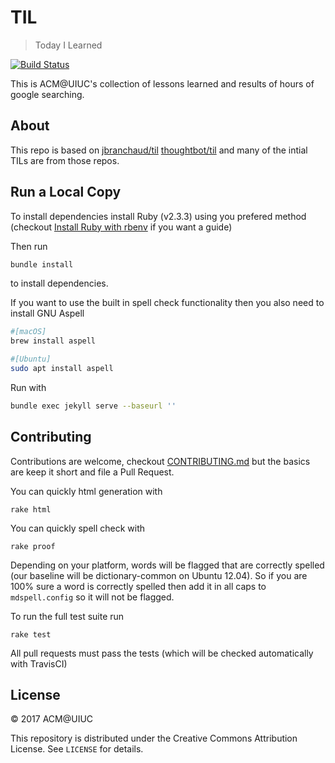 # TIL

> Today I Learned

[![Build Status](https://travis-ci.org/acm-uiuc/til.svg?branch=master)](https://travis-ci.org/acm-uiuc/til)

This is ACM@UIUC's collection of lessons learned and results of hours of google searching. 


## About
This repo is based on 
[jbranchaud/til](https://github.com/jbranchaud/til)
[thoughtbot/til](https://github.com/thoughtbot/til)
and many of the intial TILs are from those repos. 

## Run a Local Copy

To install dependencies install Ruby (v2.3.3) using you prefered method (checkout [Install Ruby with rbenv](_til/ruby/install-ruby-with-rbenv) if you want a guide)

Then run 
```sh
bundle install 
```
to install dependencies.

If you want to use the built in spell check functionality then you also need to install GNU Aspell
```sh
#[macOS]
brew install aspell 

#[Ubuntu]
sudo apt install aspell
```

Run with 
```sh
bundle exec jekyll serve --baseurl ''
```

## Contributing
Contributions are welcome, checkout [CONTRIBUTING.md](CONTRIBUTING.md) but the basics are keep it short and file a Pull Request.

You can quickly html generation with 
```
rake html
```

You can quickly spell check with 
```
rake proof
```
Depending on your platform, words will be flagged that are correctly spelled (our baseline will be dictionary-common on Ubuntu 12.04).
So if you are 100% sure a word is correctly spelled then add it in all caps to ```mdspell.config``` so it will not be flagged.

To run the full test suite run 
```
rake test
```

All pull requests must pass the tests (which will be checked automatically with TravisCI)


## License

&copy; 2017 ACM@UIUC

This repository is distributed under the Creative Commons Attribution License. See `LICENSE` for
details.
